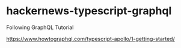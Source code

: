 # hackernews-typescript-graphql
 Following GraphQL Tutorial

 https://www.howtographql.com/typescript-apollo/1-getting-started/ 
